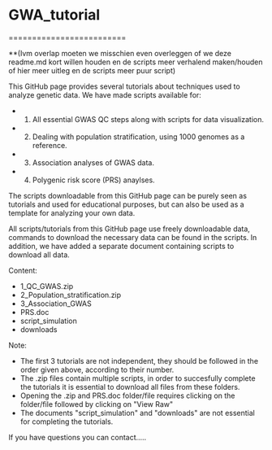 # GWA_tutorial
=========================

**(Ivm overlap moeten we misschien even overleggen of we deze readme.md kort willen houden en de scripts meer verhalend maken/houden of hier meer uitleg en de scripts meer puur script)


This GitHub page provides several tutorials about techniques used to analyze genetic data. We have made scripts available for:
- 1) All essential GWAS QC steps along with scripts for data visualization. 
- 2) Dealing with population stratification, using 1000 genomes as a reference. 
- 3) Association analyses of GWAS data.
- 4) Polygenic risk score (PRS) anaylses. 

The scripts downloadable from this GitHub page can be purely seen as tutorials and used for educational purposes, but can also be used as a template for analyzing your own data.

All scripts/tutorials from this GitHub page use freely downloadable data, commands to download the necessary data can be found in the scripts. In addition, we have added a separate document containing scripts to download all data. 

Content:
- 1_QC_GWAS.zip
- 2_Population_stratification.zip
- 3_Association_GWAS
- PRS.doc
- script_simulation
- downloads

Note:
- The first 3 tutorials are not independent, they should be followed in the order given above, according to their number.
- The .zip files contain multiple scripts, in order to succesfully complete the tutorials it is essential to download all files from these folders.
- Opening the .zip and PRS.doc folder/file requires clicking on the folder/file followed by clicking on "View Raw"
- The documents "script_simulation" and "downloads" are not essential for completing the tutorials. 

If you have questions you can contact.....



